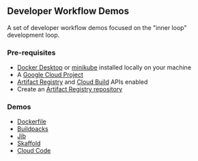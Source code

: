 ## Developer Workflow Demos
A set of developer workflow demos focused on the "inner loop" development loop.

### Pre-requisites
- [Docker Desktop](https://docs.docker.com/docker-for-windows/kubernetes/) or [minikube](https://github.com/kubernetes/minikube) installed locally on your machine
- A [Google Cloud Project](https://cloud.google.com/resource-manager/docs/creating-managing-projects)
- [Artifact Registry](https://cloud.google.com/artifact-registry/docs/enable-service) and [Cloud Build](https://cloud.google.com/cloud-build/docs/quickstart-build) APIs enabled
- Create an [Artifact Registry repository](https://cloud.google.com/artifact-registry/docs/manage-repos)

### Demos
- [Dockerfile](../../tree/dockerfile)
- [Buildpacks](../../tree/buildpacks)
- [Jib](../../tree/jib)
- [Skaffold](../../tree/skaffold)
- [Cloud Code](../../tree/cloud-code)